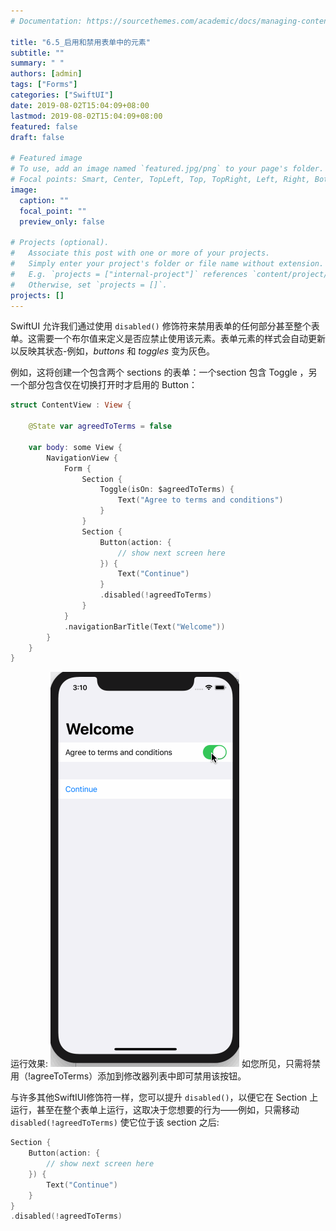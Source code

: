 ```yaml
---
# Documentation: https://sourcethemes.com/academic/docs/managing-content/

title: "6.5_启用和禁用表单中的元素"
subtitle: ""
summary: " "
authors: [admin]
tags: ["Forms"]
categories: ["SwiftUI"]
date: 2019-08-02T15:04:09+08:00
lastmod: 2019-08-02T15:04:09+08:00
featured: false
draft: false

# Featured image
# To use, add an image named `featured.jpg/png` to your page's folder.
# Focal points: Smart, Center, TopLeft, Top, TopRight, Left, Right, BottomLeft, Bottom, BottomRight.
image:
  caption: ""
  focal_point: ""
  preview_only: false

# Projects (optional).
#   Associate this post with one or more of your projects.
#   Simply enter your project's folder or file name without extension.
#   E.g. `projects = ["internal-project"]` references `content/project/deep-learning/index.md`.
#   Otherwise, set `projects = []`.
projects: []
---
```

<!-- more -->
SwiftUI 允许我们通过使用 `disabled()` 修饰符来禁用表单的任何部分甚至整个表单。这需要一个布尔值来定义是否应禁止使用该元素。表单元素的样式会自动更新以反映其状态-例如，_buttons_ 和  _toggles_ 变为灰色。

例如，这将创建一个包含两个 sections 的表单：一个section 包含 Toggle ，另一个部分包含仅在切换打开时才启用的 Button：
```swift
struct ContentView : View {
    
    @State var agreedToTerms = false
    
    var body: some View {
        NavigationView {
            Form {
                Section {
                    Toggle(isOn: $agreedToTerms) {
                        Text("Agree to terms and conditions")
                    }
                }
                Section {
                    Button(action: {
                        // show next screen here
                    }) {
                        Text("Continue")
                    }
                    .disabled(!agreedToTerms)
                }
            }
            .navigationBarTitle(Text("Welcome"))
        }
    }
}
```
运行效果:
![6.5_form_enable_disable](img/6.5_form_enable_disable.gif "Form enable and disable")
如您所见，只需将禁用（!agreeToTerms）添加到修改器列表中即可禁用该按钮。

与许多其他SwiftIUI修饰符一样，您可以提升 `disabled()`，以便它在 Section 上运行，甚至在整个表单上运行，这取决于您想要的行为——例如，只需移动 `disabled(!agreedToTerms)` 使它位于该 section 之后:
```swift
Section {
    Button(action: {
        // show next screen here
    }) {
        Text("Continue")
    }
}
.disabled(!agreedToTerms)
```